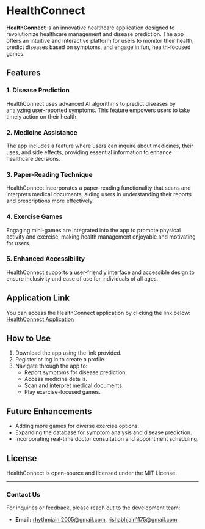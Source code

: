 # HealthConnect

**HealthConnect** is an innovative healthcare application designed to revolutionize healthcare management and disease prediction. The app offers an intuitive and interactive platform for users to monitor their health, predict diseases based on symptoms, and engage in fun, health-focused games.

## Features

### 1. **Disease Prediction**
HealthConnect uses advanced AI algorithms to predict diseases by analyzing user-reported symptoms. This feature empowers users to take timely action on their health.

### 2. **Medicine Assistance**
The app includes a feature where users can inquire about medicines, their uses, and side effects, providing essential information to enhance healthcare decisions.

### 3. **Paper-Reading Technique**
HealthConnect incorporates a paper-reading functionality that scans and interprets medical documents, aiding users in understanding their reports and prescriptions more effectively.

### 4. **Exercise Games**
Engaging mini-games are integrated into the app to promote physical activity and exercise, making health management enjoyable and motivating for users.

### 5. **Enhanced Accessibility**
HealthConnect supports a user-friendly interface and accessible design to ensure inclusivity and ease of use for individuals of all ages.

## Application Link
You can access the HealthConnect application by clicking the link below:
[HealthConnect Application](https://kzmh3zqdqh7h8zpbv5gj.lite.vusercontent.net/)

## How to Use
1. Download the app using the link provided.
2. Register or log in to create a profile.
3. Navigate through the app to:
   - Report symptoms for disease prediction.
   - Access medicine details.
   - Scan and interpret medical documents.
   - Play exercise-focused games.

## Future Enhancements
- Adding more games for diverse exercise options.
- Expanding the database for symptom analysis and disease prediction.
- Incorporating real-time doctor consultation and appointment scheduling.

## License
HealthConnect is open-source and licensed under the MIT License.


---
### Contact Us
For inquiries or feedback, please reach out to the development team:
- **Email:** rhythmjain.2005@gmail.com, rishabhjain1175@gmail.com

